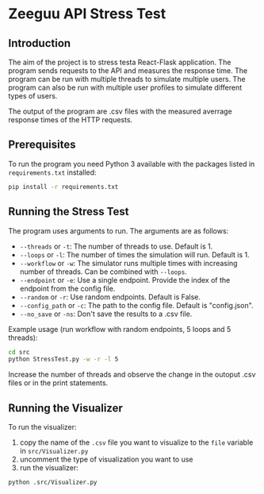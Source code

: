 # Zeeguu API Stress Test

## Introduction

The aim of the project is to stress testa React-Flask application. The program sends requests to the API and measures the response time. The program can be run with multiple threads to simulate multiple users. The program can also be run with multiple user profiles to simulate different types of users.

The output of the program are .csv files with the measured averrage response times of the HTTP requests.

## Prerequisites

To run the program you need Python 3 available with the packages listed in `requirements.txt` installed:

```bash
pip install -r requirements.txt
```

## Running the Stress Test

The program uses arguments to run. The arguments are as follows:

- `--threads` or `-t`: The number of threads to use. Default is 1.
- `--loops` or `-l`: The number of times the simulation will run. Default is 1.
- `--workflow` or `-w`: The simulator runs multiple times with increasing number of threads. Can be combined with `--loops`.
- `--endpoint` or `-e`: Use a single endpoint. Provide the index of the endpoint from the config file.
- `--random` or `-r`: Use random endpoints. Default is False.
- `--config_path` or `-c`: The path to the config file. Default is "config.json".
- `--no_save` or `-ns`: Don't save the results to a .csv file.

Example usage (run workflow with random endpoints, 5 loops and 5 threads):

```bash
cd src
python StressTest.py -w -r -l 5
```

Increase the number of threads and observe the change in the outoput .csv files or in the print statements.

## Running the Visualizer

To run the visualizer:

1. copy the name of the `.csv` file you want to visualize to the `file` variable in `src/Visualizer.py`
2. uncomment the type of visualization you want to use
3. run the visualizer:

```bash
python .src/Visualizer.py
```
